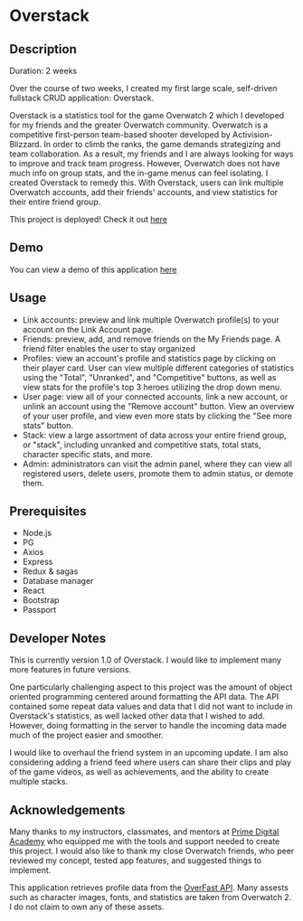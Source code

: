 # Overstack

## Description

Duration: 2 weeks

Over the course of two weeks, I created my first large scale, self-driven fullstack CRUD application: Overstack. 

Overstack is a statistics tool for the game Overwatch 2 which I developed for my friends and the greater Overwatch community. Overwatch is a competitive first-person team-based shooter developed by Activision-Blizzard. In order to climb the ranks, the game demands strategizing and team collaboration. As a result, my friends and I are always looking for ways to improve and track team progress. However, Overwatch does not have much info on group stats, and the in-game menus can feel isolating. I created Overstack to remedy this. With Overstack, users can link multiple Overwatch accounts, add their friends' accounts, and view statistics for their entire friend group.

This project is deployed! Check it out [here](https://overstack-e13eace92494.herokuapp.com/#/home)

## Demo

You can view a demo of this application [here](https://youtu.be/00QkHRocwjE)

## Usage

* Link accounts: preview and link multiple Overwatch profile(s) to your account on the Link Account page. 
* Friends: preview, add, and remove friends on the My Friends page. A friend filter enables the user to stay organized
* Profiles: view an account's profile and statistics page by clicking on their player card. User can view multiple different categories of statistics using the "Total", "Unranked",  and "Competitive" buttons, as well as view stats for the profile's top 3 heroes utilizing the drop down menu.
* User page: view all of your connected accounts, link a new account, or unlink an account using the "Remove account" button. View an overview of your user profile, and view even more stats by clicking the "See more stats" button.
* Stack: view a large assortment of data across your entire friend group, or "stack", including unranked and competitive stats, total stats, character specific stats, and more. 
* Admin: administrators can visit the admin panel, where they can view all registered users, delete users, promote them to admin status, or demote them.

## Prerequisites

* Node.js
* PG
* Axios
* Express
* Redux & sagas
* Database manager
* React
* Bootstrap
* Passport

## Developer Notes

This is currently version 1.0 of Overstack. I would like to implement many more features in future versions.

One particularly challenging aspect to this project was the amount of object oriented programming centered around formatting the API data. The API contained some repeat data values and data that I did not want to include in Overstack's statistics, as well lacked other data that I wished to add. However, doing formatting in the server to handle the incoming data made much of the project easier and smoother.

I would like to overhaul the friend system in an upcoming update. I am also considering adding a friend feed where users can share their clips and play of the game videos, as well as achievements, and the ability to create multiple stacks.

## Acknowledgements

Many thanks to my instructors, classmates, and mentors at [Prime Digital Academy](https://www.primeacademy.io/) who equipped me with the tools and support needed to create this project. I would also like to thank my close Overwatch friends, who peer reviewed my concept, tested app features, and suggested things to implement. 

This application retrieves profile data from the [OverFast API](https://overfast-api.tekrop.fr/). Many assests such as character images, fonts, and statistics are taken from Overwatch 2. I do not claim to own any of these assets.
